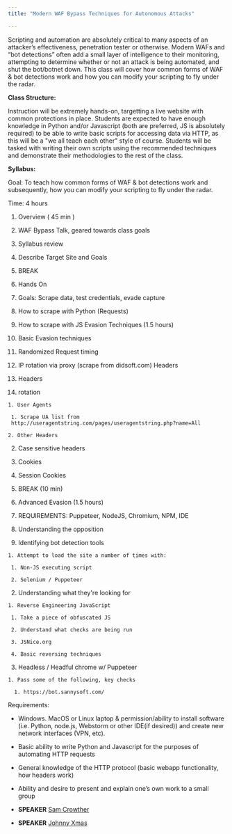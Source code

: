 ```yaml
---
title: "Modern WAF Bypass Techniques for Autonomous Attacks"

---
```


Scripting and automation are absolutely critical to many aspects of an attacker’s effectiveness, penetration tester or otherwise. Modern WAFs and “bot detections” often add a small layer of intelligence to their monitoring, attempting to determine whether or not an attack is being automated, and shut the bot/botnet down. This class will cover how common forms of WAF & bot detections work and how you can modify your scripting to fly under the radar.

**Class Structure:**

Instruction will be extremely hands-on, targetting a live website with common protections in place. Students are expected to have enough knowledge in Python and/or Javascript (both are preferred, JS is absolutely required) to be able to write basic scripts for accessing data via HTTP, as this will be a "we all teach each other" style of course. Students will be tasked with writing their own scripts using the recommended techniques and demonstrate their methodologies to the rest of the class.

**Syllabus:**

Goal: To teach how common forms of WAF & bot detections work and subsequently, how you can modify your scripting to fly under the radar.

Time: 4 hours

1. Overview ( 45 min )

 1. WAF Bypass Talk, geared towards class goals
 
 2. Syllabus review
 
 3. Describe Target Site and Goals
 
 4. BREAK
 
2. Hands On

 1. Goals: Scrape data, test credentials, evade capture
 
  1. How to scrape with Python (Requests)
  
  2. How to scrape with JS Evasion Techniques (1.5 hours)
  
 2. Basic Evasion techniques
 
  1. Randomized Request timing
  
  2. IP rotation via proxy (scrape from didsoft.com) Headers
  
  3. Headers
  
   1. rotation
   
    1. User Agents
    
     1. Scrape UA list from 
     http://useragentstring.com/pages/useragentstring.php?name=All
     
    2. Other Headers 
    
   2. Case sensitive headers
   
  4. Cookies
  
   1. Session Cookies
   
 3. BREAK (10 min)
 
 4. Advanced Evasion (1.5 hours)
 
  1. REQUIREMENTS:​ Puppeteer, NodeJS, Chromium, NPM, IDE
  
  2. Understanding the opposition
  
   1. Identifying bot detection tools
   
    1. Attempt to load the site a number of times with:
    
     1. Non-JS executing script
     
     2. Selenium / Puppeteer
     
   2. Understanding what they're looking for
   
    1. Reverse Engineering JavaScript
    
     1. Take a piece of obfuscated JS
     
     2. Understand what checks are being run
     
     3. JSNice.org
     
     4. Basic reversing techniques
     
  3. Headless / Headful chrome w/ Puppeteer
  
    1. Pass some of the following, key checks
    
      1. https://bot.sannysoft.com/

Requirements:
 
* Windows. MacOS or Linux laptop & permission/ability to install software (i.e. Python, node.js, Webstorm or other IDE(if desired)) and create new network interfaces (VPN, etc).

* Basic ability to write Python and Javascript for the purposes of automating HTTP requests

* General knowledge of the HTTP protocol (basic webapp functionality, how headers work)

* Ability and desire to present and explain one’s own work to a small group


* **SPEAKER** [Sam Crowther](/bios/sam_crowther)

* **SPEAKER** [Johnny Xmas](/bios/johnny_xmas)
